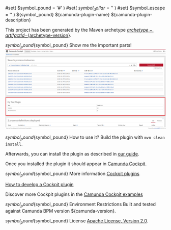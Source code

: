 #set( $symbol_pound = '#' )
#set( $symbol_dollar = '$' )
#set( $symbol_escape = '\' )
${symbol_pound} ${camunda-plugin-name}
${camunda-plugin-description}

This project has been generated by the Maven archetype
[${archetype-artifactId}-${archetype-version}](https://docs.camunda.org/manual/latest/user-guide/process-applications/maven-archetypes/).

${symbol_pound}${symbol_pound} Show me the important parts!
![Screenshot](screenshot.png)

${symbol_pound}${symbol_pound} How to use it?
Build the plugin with `mvn clean install`.

Afterwards, you can install the plugin as described in [our guide](https://github.com/camunda/camunda-bpm-examples/tree/master/cockpit/cockpit-fullstack-count-processes#integrate-into-camunda-bpm-webapp).

Once you installed the plugin it should appear in
[Camunda Cockpit](https://docs.camunda.org/manual/latest/webapps/cockpit/).

${symbol_pound}${symbol_pound} More information
[Cockpit plugins](https://docs.camunda.org/manual/latest/webapps/cockpit/extend/plugins/)

[How to develop a Cockpit plugin](https://github.com/camunda/camunda-bpm-examples/tree/master/cockpit/cockpit-fullstack-count-processes)

Discover more Cockpit plugins in the
[Camunda Cockpit examples](https://github.com/camunda/camunda-bpm-examples/tree/master/cockpit)

${symbol_pound}${symbol_pound} Environment Restrictions
Built and tested against Camunda BPM version ${camunda-version}.

${symbol_pound}${symbol_pound} License
[Apache License, Version 2.0](http://www.apache.org/licenses/LICENSE-2.0).
